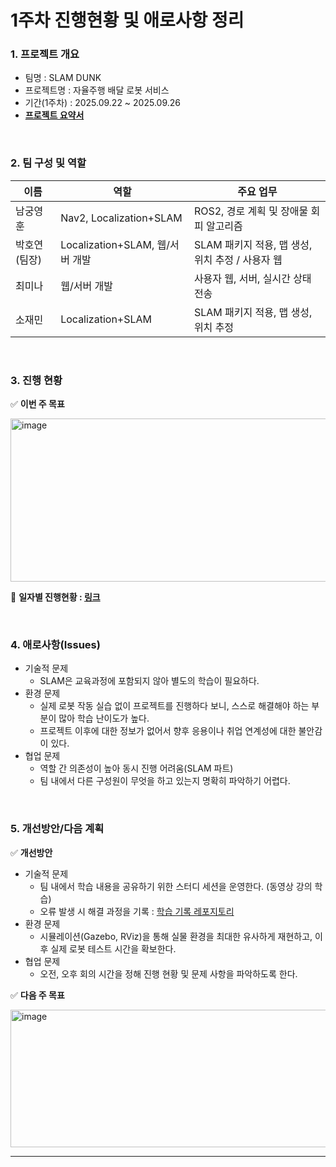 
# 1주차 진행현황 및 애로사항 정리

### 1. 프로젝트 개요
- 팀명 : SLAM DUNK
- 프로젝트명 : 자율주행 배달 로봇 서비스
- 기간(1주차) : 2025.09.22 ~ 2025.09.26
- **[프로젝트 요약서](https://docs.google.com/document/d/1imem-se37-yWu8J-k2mmpckBBpNwmuHzQprnDoTJ284/edit?tab=t.0)**

<br>


### 2. 팀 구성 및 역할

| 이름 | 역할                | 주요 업무                       |
| -- | ----------------- | --------------------------- |
| 남궁영훈  | Nav2, Localization+SLAM          | ROS2, 경로 계획 및 장애물 회피 알고리즘  |
| 박호연(팀장)  |Localization+SLAM, 웹/서버 개발 | SLAM 패키지 적용, 맵 생성, 위치 추정 / 사용자 웹   |
| 최미나  |웹/서버 개발       | 사용자 웹, 서버, 실시간 상태 전송 |
| 소재민  | Localization+SLAM      | SLAM 패키지 적용, 맵 생성, 위치 추정 |

<br>


### 3. 진행 현황

✅ **이번 주 목표**

<img width="662" height="261" alt="image" src="https://github.com/user-attachments/assets/3f9ad6cc-7e2f-41e5-a670-2d08494bd3b5" />

📅 **일자별 진행현황 : [링크](https://github.com/hoyeondev/SLAM-DUNK/blob/main/logs/week1.md)**

<br>


### 4. 애로사항(Issues)

- 기술적 문제
  - SLAM은 교육과정에 포함되지 않아 별도의 학습이 필요하다.
- 환경 문제
  - 실제 로봇 작동 실습 없이 프로젝트를 진행하다 보니, 스스로 해결해야 하는 부분이 많아 학습 난이도가 높다.
  - 프로젝트 이후에 대한 정보가 없어서 향후 응용이나 취업 연계성에 대한 불안감이 있다.
- 협업 문제
  - 역할 간 의존성이 높아 동시 진행 어려움(SLAM 파트)
  - 팀 내에서 다른 구성원이 무엇을 하고 있는지 명확히 파악하기 어렵다.

<br>


### 5. 개선방안/다음 계획

✅ **개선방안**

- 기술적 문제
  - 팀 내에서 학습 내용을 공유하기 위한 스터디 세션을 운영한다. (동영상 강의 학습)
  - 오류 발생 시 해결 과정을 기록 : [학습 기록 레포지토리](https://github.com/hoyeondev/slam-nav2-study)
- 환경 문제
  - 시뮬레이션(Gazebo, RViz)을 통해 실물 환경을 최대한 유사하게 재현하고, 이후 실제 로봇 테스트 시간을 확보한다.
- 협업 문제
  - 오전, 오후 회의 시간을 정해 진행 현황 및 문제 사항을 파악하도록 한다.
  
✅ **다음 주 목표**

<img width="651" height="220" alt="image" src="https://github.com/user-attachments/assets/7e4052fd-4ee1-478f-a2eb-322078f290e4" />

<br>

---





